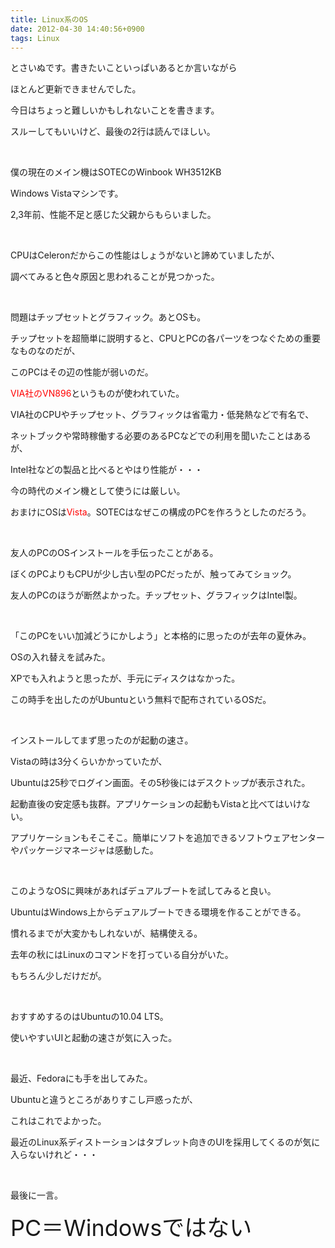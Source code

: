 ```yaml
---
title: Linux系のOS
date: 2012-04-30 14:40:56+0900
tags: Linux
---
```

<p>とさいぬです。書きたいこといっぱいあるとか言いながら</p>
<p>ほとんど更新できませんでした。</p>
<p>今日はちょっと難しいかもしれないことを書きます。</p>
<p>スルーしてもいいけど、最後の2行は読んでほしい。</p>
<p>&nbsp;</p>
<p>僕の現在のメイン機はSOTECのWinbook WH3512KB</p>
<p>Windows Vistaマシンです。</p>
<p>2,3年前、性能不足と感じた父親からもらいました。</p>
<p>&nbsp;</p>
<p>CPUはCeleronだからこの性能はしょうがないと諦めていましたが、</p>
<p>調べてみると色々原因と思われることが見つかった。</p>
<p>&nbsp;</p>
<p>問題はチップセットとグラフィック。あとOSも。</p>
<p>チップセットを超簡単に説明すると、CPUとPCの各パーツをつなぐための重要なものなのだが、</p>
<p>このPCはその辺の性能が弱いのだ。</p>
<p><span style="color:red;">VIA社のVN896</span>というものが使われていた。</p>
<p>VIA社のCPUやチップセット、グラフィックは省電力・低発熱などで有名で、</p>
<p>ネットブックや常時稼働する必要のあるPCなどでの利用を聞いたことはあるが、</p>
<p>Intel社などの製品と比べるとやはり性能が・・・</p>
<p>今の時代のメイン機として使うには厳しい。</p>
<p>おまけにOSは<span style="color:red;">Vista</span>。SOTECはなぜこの構成のPCを作ろうとしたのだろう。</p>
<p>&nbsp;</p>
<p>友人のPCのOSインストールを手伝ったことがある。</p>
<p>ぼくのPCよりもCPUが少し古い型のPCだったが、触ってみてショック。</p>
<p>友人のPCのほうが断然よかった。チップセット、グラフィックはIntel製。</p>
<p>&nbsp;</p>
<p>「このPCをいい加減どうにかしよう」と本格的に思ったのが去年の夏休み。</p>
<p>OSの入れ替えを試みた。</p>
<p>XPでも入れようと思ったが、手元にディスクはなかった。</p>
<p>この時手を出したのが<span style="font-size:14px;">Ubuntu</span>という無料で配布されているOSだ。</p>
<p>&nbsp;</p>
<p>インストールしてまず思ったのが起動の速さ。</p>
<p>Vistaの時は3分くらいかかっていたが、</p>
<p>Ubuntuは25秒でログイン画面。その5秒後にはデスクトップが表示された。</p>
<p>起動直後の安定感も抜群。アプリケーションの起動もVistaと比べてはいけない。</p>
<p>アプリケーションもそこそこ。簡単にソフトを追加できるソフトウェアセンターやパッケージマネージャは感動した。</p>
<p>&nbsp;</p>
<p>このようなOSに興味があればデュアルブートを試してみると良い。</p>
<p>UbuntuはWindows上からデュアルブートできる環境を作ることができる。</p>
<p>慣れるまでが大変かもしれないが、結構使える。</p>
<p>去年の秋にはLinuxのコマンドを打っている自分がいた。</p>
<p>もちろん少しだけだが。</p>
<p>&nbsp;</p>
<p>おすすめするのはUbuntuの10.04 LTS。</p>
<p>使いやすいUIと起動の速さが気に入った。</p>
<p>&nbsp;</p>
<p>最近、Fedoraにも手を出してみた。</p>
<p>Ubuntuと違うところがありすこし戸惑ったが、</p>
<p>これはこれでよかった。</p>
<p>最近のLinux系ディストーションはタブレット向きのUIを採用してくるのが気に入らないけれど・・・</p>
<p>&nbsp;</p>
<p>最後に一言。</p>
<p><span style="font-size:36px;">PC＝Windowsではない</span></p>

